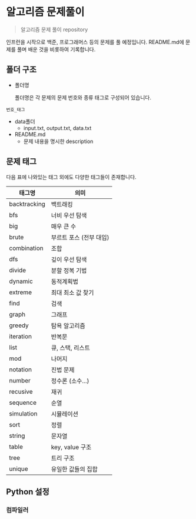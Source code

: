 # 알고리즘 문제풀이

> 알고리즘 문제 풀이 repository

인프런을 시작으로 백준, 프로그래머스 등의 문제를 풀 예정입니다. README.md에 문제를 풀며 배운 것을 비롯하여 기록합니다.


## 폴더 구조
- 폴더명

    폴더명은 각 문제의 문제 번호와 종류 태그로 구성되어 있습니다.
```
번호_태그
```
- data폴더
    - input.txt, output.txt, data.txt 
- README.md
    - 문제 내용을 명시한 description

## 문제 태그
다음 표에 나와있는 태그 외에도 다양한 태그들이 존재합니다.


| 태그명       | 의미                    |
| ------------ | ----------------------- |
| backtracking | 백트래킹                |
| bfs          | 너비 우선 탐색          |
| big          | 매우 큰 수              |
| brute        | 부르트 포스 (전부 대입) |
| combination  | 조합                    |
| dfs          | 깊이 우선 탐색          |
| divide       | 분할 정복 기법          |
| dynamic      | 동적계획법              |
| extreme      | 최대 최소 값 찾기       |
| find         | 검색                    |
| graph        | 그래프                  |
| greedy       | 탐욕 알고리즘           |
| iteration    | 반복문                  |
| list         | 큐, 스택, 리스트        |
| mod          | 나머지                  |
| notation     | 진법 문제               |
| number       | 정수론 (소수...)        |
| recusive     | 재귀                    |
| sequence     | 순열                    |
| simulation   | 시뮬레이션              |
| sort         | 정렬                    |
| string       | 문자열                  |
| table        | key, value 구조         |
| tree         | 트리 구조               |
| unique       | 유일한 값들의 집합      |

## Python 설정

### 컴파일러